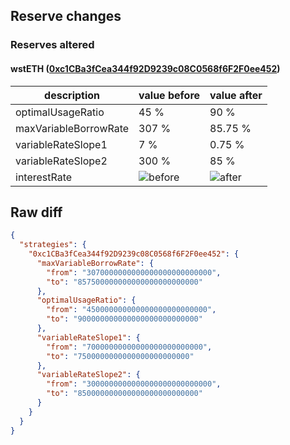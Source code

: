 ## Reserve changes

### Reserves altered

#### wstETH ([0xc1CBa3fCea344f92D9239c08C0568f6F2F0ee452](https://basescan.org/address/0xc1CBa3fCea344f92D9239c08C0568f6F2F0ee452))

| description | value before | value after |
| --- | --- | --- |
| optimalUsageRatio | 45 % | 90 % |
| maxVariableBorrowRate | 307 % | 85.75 % |
| variableRateSlope1 | 7 % | 0.75 % |
| variableRateSlope2 | 300 % | 85 % |
| interestRate | ![before](https://dash.onaave.com/api/static?variableRateSlope1=70000000000000000000000000&variableRateSlope2=3000000000000000000000000000&optimalUsageRatio=450000000000000000000000000&baseVariableBorrowRate=0&maxVariableBorrowRate=3070000000000000000000000000) | ![after](https://dash.onaave.com/api/static?variableRateSlope1=7500000000000000000000000&variableRateSlope2=850000000000000000000000000&optimalUsageRatio=900000000000000000000000000&baseVariableBorrowRate=0&maxVariableBorrowRate=857500000000000000000000000) |

## Raw diff

```json
{
  "strategies": {
    "0xc1CBa3fCea344f92D9239c08C0568f6F2F0ee452": {
      "maxVariableBorrowRate": {
        "from": "3070000000000000000000000000",
        "to": "857500000000000000000000000"
      },
      "optimalUsageRatio": {
        "from": "450000000000000000000000000",
        "to": "900000000000000000000000000"
      },
      "variableRateSlope1": {
        "from": "70000000000000000000000000",
        "to": "7500000000000000000000000"
      },
      "variableRateSlope2": {
        "from": "3000000000000000000000000000",
        "to": "850000000000000000000000000"
      }
    }
  }
}
```